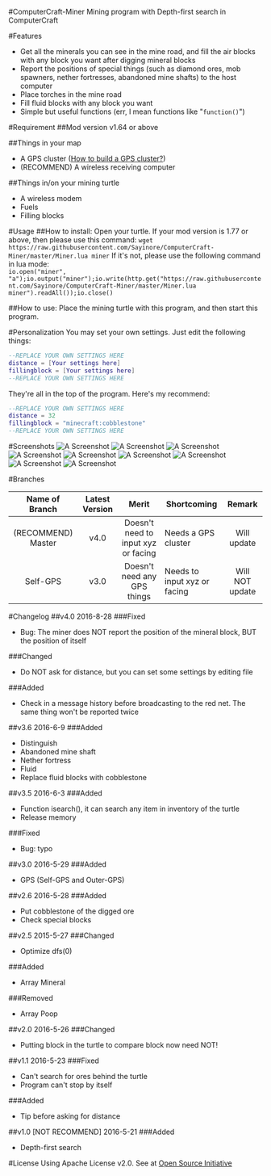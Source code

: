 #ComputerCraft-Miner
Mining program with Depth-first search in ComputerCraft

#Features
- Get all the minerals you can see in the mine road, and fill the air blocks with any block you want after digging mineral blocks
- Report the positions of special things (such as diamond ores, mob spawners, nether fortresses, abandoned mine shafts) to the host computer
- Place torches in the mine road
- Fill fluid blocks with any block you want
- Simple but useful functions (err, I mean functions like "`function()`")

#Requirement
##Mod version
v1.64 or above

##Things in your map
- A GPS cluster ([How to build a GPS cluster?][1])
- (RECOMMEND) A wireless receiving computer

##Things in/on your mining turtle
- A wireless modem
- Fuels
- Filling blocks

#Usage
##How to install:
Open your turtle.
If your mod version is 1.77 or above, then please use this command:
`wget https://raw.githubusercontent.com/Sayinore/ComputerCraft-Miner/master/Miner.lua miner`
If it's not, please use the following command in lua mode:  
`io.open("miner", "a");io.output("miner");io.write(http.get("https://raw.githubusercontent.com/Sayinore/ComputerCraft-Miner/master/Miner.lua miner").readAll());io.close()`

##How to use:
Place the mining turtle with this program, and then start this program.

#Personalization
You may set your own settings. Just edit the following things:
```lua
--REPLACE YOUR OWN SETTINGS HERE
distance = [Your settings here]
fillingblock = [Your settings here]
--REPLACE YOUR OWN SETTINGS HERE
```
They're all in the top of the program. Here's my recommend:
```lua
--REPLACE YOUR OWN SETTINGS HERE
distance = 32
fillingblock = "minecraft:cobblestone"
--REPLACE YOUR OWN SETTINGS HERE
```

#Screenshots
![A Screenshot](http://i1.buimg.com/4851/26fdb7b141881bc3.png "A Screenshot")
![A Screenshot](http://i1.buimg.com/4851/9f82d50637a59c00.png "A Screenshot")
![A Screenshot](http://i1.buimg.com/4851/ca0c06d37d4dacf6.png "A Screenshot")
![A Screenshot](http://i1.buimg.com/4851/a50fb0f93db0dce5.png "A Screenshot")
![A Screenshot](http://i1.buimg.com/4851/0433db651e33d488.png "A Screenshot")
![A Screenshot](http://i1.buimg.com/4851/d72f28702dcc9072.png "A Screenshot")
![A Screenshot](http://i1.buimg.com/4851/638fd4655fe44ef8.png "A Screenshot")
![A Screenshot](http://i1.buimg.com/4851/dd7722807ffbc03f.png "A Screenshot")
![A Screenshot](http://i1.buimg.com/4851/eb3e5b3dc29d02c3.png "A Screenshot")

#Branches

| Name of Branch | Latest Version | Merit | Shortcoming | Remark |
| :----------------: | :------------: | :------------------------------: | ------------------------- | :----------------: |
| (RECOMMEND) Master | v4.0 | Doesn't need to input xyz or facing | Needs a GPS cluster | Will update |
| Self-GPS | v3.0 | Doesn't need any GPS things | Needs to input xyz or facing | Will NOT update |

#Changelog
##v4.0
2016-8-28
###Fixed
- Bug: The miner does NOT report the position of the mineral block, BUT the position of itself

###Changed
- Do NOT ask for distance, but you can set some settings by editing file

###Added
- Check in a message history before broadcasting to the red net. The same thing won't be reported twice

##v3.6
2016-6-9
###Added
- Distinguish
- Abandoned mine shaft
- Nether fortress
- Fluid
- Replace fluid blocks with cobblestone

##v3.5
2016-6-3
###Added
- Function isearch(), it can search any item in inventory of the turtle
- Release memory

###Fixed
- Bug: typo

##v3.0 2016-5-29
###Added
- GPS (Self-GPS and Outer-GPS)

##v2.6
2016-5-28
###Added
- Put cobblestone of the digged ore
- Check special blocks

##v2.5
2015-5-27
###Changed
- Optimize dfs(0)

###Added
- Array Mineral

###Removed
- Array Poop

##v2.0
2016-5-26
###Changed
- Putting block in the turtle to compare block now need NOT!

##v1.1
2016-5-23
###Fixed
- Can't search for ores behind the turtle
- Program can't stop by itself

###Added
- Tip before asking for distance

##v1.0 [NOT RECOMMEND]
2016-5-21
###Added
- Depth-first search

#License
Using Apache License v2.0.
See at [Open Source Initiative][2]

[1]:http://www.computercraft.info/forums2/index.php?/topic/3088-how-to-guide-gps-global-position-system "GPS Guide on ComputerCraft Forum"
[2]:https://opensource.org/licenses/Apache-2.0 "Apache License on Open Source Initiative"
